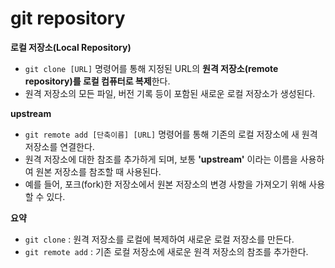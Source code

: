 # git repository

**로컬 저장소(Local Repository)**
* `git clone [URL]` 명령어를 통해 지정된 URL의 **원격 저장소(remote repository)를 로컬 컴퓨터로 복제**한다.
* 원격 저장소의 모든 파일, 버전 기록 등이 포함된 새로운 로컬 저장소가 생성된다.

**upstream**
* `git remote add [단축이름] [URL]` 명령어를 통해 기존의 로컬 저장소에 새 원격 저장소를 연결한다.
* 원격 저장소에 대한 참조를 추가하게 되며, 보통 **'upstream'** 이라는 이름을 사용하여 원본 저장소를 참조할 때 사용된다.
* 예를 들어, 포크(fork)한 저장소에서 원본 저장소의 변경 사항을 가져오기 위해 사용할 수 있다.

**요약**  
* `git clone` : 원격 저장소를 로컬에 복제하여 새로운 로컬 저장소를 만든다.  
* `git remote add` : 기존 로컬 저장소에 새로운 원격 저장소의 참조를 추가한다.
